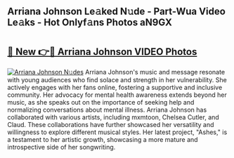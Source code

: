 ## Arriana Johnson Le𝚊ked N𝚞de - Part-Wua Video Le𝚊ks - Hot Onlyf𝚊ns Photos aN9GX

# <h2><a href="http://ab57903.deff.icu/?id=Arriana+Johnson">🔗 New 👉🔴 Arriana Johnson VIDEO Photos</a></h2>

[![Arriana Johnson N𝚞des](https://i.imgur.com/rIISA9y.gif)](http://ab57903.deff.icu/?id=Arriana+Johnson)
Arriana Johnson's music and message resonate with young audiences who find solace and strength in her vulnerability. She actively engages with her fans online, fostering a supportive and inclusive community. Her advocacy for mental health awareness extends beyond her music, as she speaks out on the importance of seeking help and normalizing conversations about mental illness. Arriana Johnson has collaborated with various artists, including mxmtoon, Chelsea Cutler, and Claud. These collaborations have further showcased her versatility and willingness to explore different musical styles. Her latest project, "Ashes," is a testament to her artistic growth, showcasing a more mature and introspective side of her songwriting.
